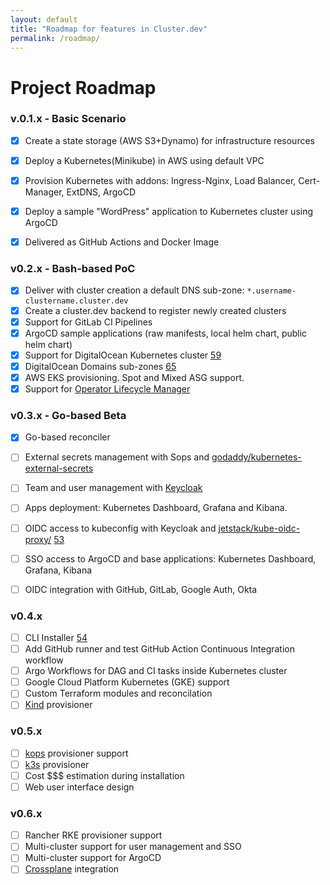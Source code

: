```yaml
---
layout: default
title: "Roadmap for features in Cluster.dev"
permalink: /roadmap/
---
```

# Project Roadmap

### v.0.1.x - Basic Scenario

- [x] Create a state storage (AWS S3+Dynamo) for infrastructure resources
- [x] Deploy a Kubernetes(Minikube) in AWS using default VPC
- [x] Provision Kubernetes with addons: Ingress-Nginx, Load Balancer, Cert-Manager, ExtDNS, ArgoCD
- [x] Deploy a sample "WordPress" application to Kubernetes cluster using ArgoCD
- [x] Delivered as GitHub Actions and Docker Image


### v0.2.x - Bash-based PoC

- [x] Deliver with cluster creation a default DNS sub-zone:
  `*.username-clustername.cluster.dev`
- [x] Create a cluster.dev backend to register newly created clusters
- [x] Support for GitLab CI Pipelines
- [x] ArgoCD sample applications (raw manifests, local helm chart, public helm chart)
- [x] Support for DigitalOcean Kubernetes cluster [59](https://github.com/shalb/cluster.dev/issues/59)
- [x] DigitalOcean Domains sub-zones [65](https://github.com/shalb/cluster.dev/issues/65)
- [x] AWS EKS provisioning. Spot and Mixed ASG support.
- [x] Support for [Operator Lifecycle Manager](https://github.com/operator-framework/operator-lifecycle-manager)

### v0.3.x - Go-based Beta

- [X] Go-based reconciler
- [ ] External secrets management with Sops and [godaddy/kubernetes-external-secrets](https://github.com/godaddy/kubernetes-external-secrets)
- [ ] Team and user management with [Keycloak](https://www.keycloak.org/)
- [ ] Apps deployment: Kubernetes Dashboard, Grafana and Kibana.
- [ ] OIDC access to kubeconfig with Keycloak and [jetstack/kube-oidc-proxy/](https://github.com/jetstack/kube-oidc-proxy/) [53](https://github.com/shalb/cluster.dev/issues/53)
- [ ] SSO access to ArgoCD and base applications: Kubernetes Dashboard, Grafana, Kibana
- [ ] OIDC integration with GitHub, GitLab, Google Auth, Okta


### v0.4.x 

- [ ] CLI Installer [54](https://github.com/shalb/cluster.dev/issues/54)
- [ ] Add GitHub runner and test GitHub Action Continuous Integration workflow
- [ ] Argo Workflows for DAG and CI tasks inside Kubernetes cluster
- [ ] Google Cloud Platform Kubernetes (GKE) support
- [ ] Custom Terraform modules and reconcilation
- [ ] [Kind](https://kind.sigs.k8s.io/) provisioner

### v0.5.x

- [ ] [kops](https://github.com/kubernetes/kops) provisioner support
- [ ] [k3s](https://k3s.io) provisioner
- [ ] Cost $$$ estimation during installation
- [ ] Web user interface design

### v0.6.x

- [ ] Rancher RKE provisioner support
- [ ] Multi-cluster support for user management and SSO
- [ ] Multi-cluster support for ArgoCD
- [ ] [Crossplane](https://crossplane.io/) integration
